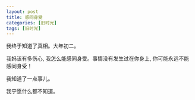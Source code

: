 ```yaml
---
layout: post
title: 感同身受
categories: [旧时光]
tags: [旧时光]
---
```


我终于知道了真相。大年初二。

我妈该有多伤心, 我怎么能感同身受。事情没有发生过在你身上, 你可能永远不能感同身受！

我知道了一点事儿。

我宁愿什么都不知道。

